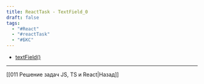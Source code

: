 ```yaml
---
title: ReactTask - TextField_0
draft: false
tags:
  - "#React"
  - "#reactTask"
  - "#БКС"
---
```

* [textField()](https://codesandbox.io/s/react-textfield-kjp6ql)

___

[[011 Решение задач JS, TS и React|Назад]]